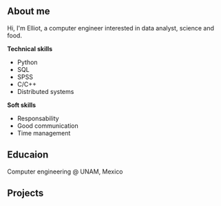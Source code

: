 

## About me
Hi, I'm Elliot, a computer engineer interested in data analyst, science and food. 

**Technical skills**
- Python
- SQL
- SPSS
- C/C++
- Distributed systems

**Soft skills**
- Responsability
- Good communication
- Time management

## Educaion
Computer engineering @ UNAM, Mexico

## Projects
